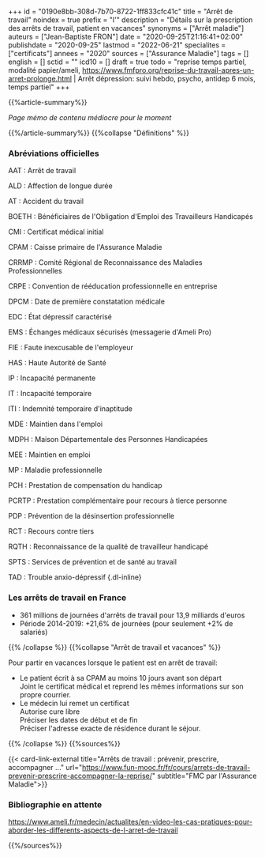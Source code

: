 +++
id = "0190e8bb-308d-7b70-8722-1ff833cfc41c"
title = "Arrêt de travail"
noindex = true
prefix = "l'"
description = "Détails sur la prescription des arrêts de travail, patient en vacances"
synonyms = ["Arrêt maladie"]
auteurs = ["Jean-Baptiste FRON"]
date = "2020-09-25T21:16:41+02:00"
publishdate = "2020-09-25"
lastmod = "2022-06-21"
specialites = ["certificats"]
annees = "2020"
sources = ["Assurance Maladie"]
tags = []
english = []
sctid = ""
icd10 = []
draft = true
todo = "reprise temps partiel, modalité papier/ameli, https://www.fmfpro.org/reprise-du-travail-apres-un-arret-prolonge.html | Arrêt dépression: suivi hebdo, psycho, antidep 6 mois, temps partiel"
+++

{{%article-summary%}}

*Page mémo de contenu médiocre pour le moment*

{{%/article-summary%}}
{{%collapse "Définitions" %}}

### Abréviations officielles

AAT
: Arrêt de travail

ALD
: Affection de longue durée

AT
: Accident du travail

BOETH
: Bénéficiaires de l'Obligation d'Emploi des Travailleurs Handicapés

CMI
: Certificat médical initial

CPAM
: Caisse primaire de l'Assurance Maladie

CRRMP
: Comité Régional de Reconnaissance des Maladies Professionnelles

CRPE
: Convention de rééducation professionnelle en entreprise

DPCM
: Date de première constatation médicale

EDC
: État dépressif caractérisé

EMS
: Échanges médicaux sécurisés (messagerie d'Ameli Pro)

FIE
: Faute inexcusable de l'employeur

HAS
: Haute Autorité de Santé

IP
: Incapacité permanente

IT
: Incapacité temporaire

ITI
: Indemnité temporaire d'inaptitude

MDE
: Maintien dans l'emploi

MDPH
: Maison Départementale des Personnes Handicapées

MEE
: Maintien en emploi

MP
: Maladie professionnelle

PCH
: Prestation de compensation du handicap

PCRTP
: Prestation complémentaire pour recours à tierce personne

PDP
: Prévention de la désinsertion professionnelle

RCT
: Recours contre tiers

RQTH
: Reconnaissance de la qualité de travailleur handicapé

SPTS
: Services de prévention et de santé au travail

TAD
: Trouble anxio-dépressif
{.dl-inline}

### Les arrêts de travail en France

- 361 millions de journées d'arrêts de travail pour 13,9 milliards d'euros
- Période 2014-2019: +21,6% de journées (pour seulement +2% de salariés)

{{% /collapse %}}
{{%collapse "Arrêt de travail et vacances" %}}

Pour partir en vacances lorsque le patient est en arrêt de travail:

- Le patient écrit à sa CPAM au moins 10 jours avant son départ  
Joint le certificat médical et reprend les mêmes informations sur son propre courrier.
- Le médecin lui remet un certificat  
Autorise cure libre  
Préciser les dates de début et de fin  
Préciser l'adresse exacte de résidence durant le séjour.

{{% /collapse %}}
{{%sources%}}

{{< card-link-external title="Arrêts de travail : prévenir, prescrire, accompagner ..." url="https://www.fun-mooc.fr/fr/cours/arrets-de-travail-prevenir-prescrire-accompagner-la-reprise/" subtitle="FMC par l'Assurance Maladie">}}

### Bibliographie en attente

<https://www.ameli.fr/medecin/actualites/en-video-les-cas-pratiques-pour-aborder-les-differents-aspects-de-l-arret-de-travail>

{{%/sources%}}
